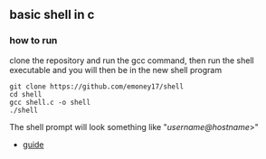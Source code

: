 ## basic shell in c
### how to run
clone the repository and run the gcc command, then run the shell executable and you will then be in the new shell program
```
git clone https://github.com/emoney17/shell
cd shell
gcc shell.c -o shell
./shell
```
The shell prompt will look something like "*username@hostname*>"
* [guide](https://brennan.io/2015/01/16/write-a-shell-in-c/)
